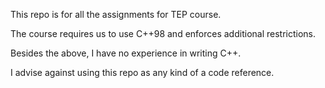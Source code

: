 This repo is for all the assignments for TEP course.

The course requires us to use C++98 and enforces additional restrictions.

Besides the above, I have no experience in writing C++.

I advise against using this repo as any kind of a code reference.
